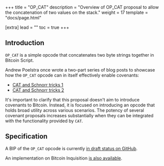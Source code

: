 +++
title = "OP_CAT"
description = "Overview of OP_CAT proposal to allow the concatenation of two values on the stack."
weight = 17
template = "docs/page.html"

[extra]
lead = ""
toc = true
+++


## Introduction

`OP_CAT` is a simple opcode that concatenates two byte strings together in Bitcoin Script.

Andrew Poelstra once wrote a two-part series of blog posts to showcase how the `OP_CAT` opcode can
in itself effectively enable covenants:

- [CAT and Schnorr tricks 1](https://www.wpsoftware.net/andrew/blog/cat-and-schnorr-tricks-i.html)
- [CAT and Schnorr tricks 2](https://www.wpsoftware.net/andrew/blog/cat-and-schnorr-tricks-ii.html)

It's important to clarify that this proposal doesn't aim to introduce covenants to Bitcoin. Instead, it is focused on introducing an opcode that holds broad utility across various scenarios. The potency of several covenant proposals increases substantially when they can be integrated with the functionality provided by `CAT`.


## Specification

A BIP of the `OP_CAT` opcode is currently [in draft status on
GitHub](https://github.com/bitcoin/bips/pull/1525).

An implementation on Bitcoin Inquisition [is also
available](https://github.com/bitcoin-inquisition/bitcoin/pull/39).

